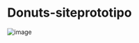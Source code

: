 # Donuts-siteprototipo
![image](https://user-images.githubusercontent.com/96896539/228100441-6d2bc27f-3ba9-4f3f-a28c-c51244605e52.png)
